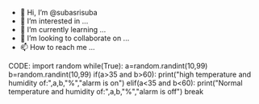 - 👋 Hi, I’m @subasrisuba
- 👀 I’m interested in ...
- 🌱 I’m currently learning ...
- 💞️ I’m looking to collaborate on ...
- 📫 How to reach me ...

<!---
subasrisuba/subasrisuba is a ✨ special ✨ repository because its `README.md` (this file) appears on your GitHub profile.
You can click the Preview link to take a look at your changes.
--->
CODE:
import random 
while(True):
a=random.randint(10,99)
 b=random.randint(10,99) 
if(a>35 and b>60):
print("high temperature and humidity of:",a,b,"%","alarm is on")
 elif(a<35 and b<60):
print("Normal temperature and humidity of:",a,b,"%","alarm is off")
break
